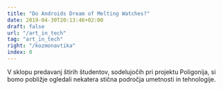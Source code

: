```yaml
---
title: "Do Androids Dream of Melting Watches?"
date: 2019-04-30T20:13:46+02:00
draft: false
url: "/art_in_tech"
tag: "art_in_tech"
right: "/kozmonavtika"
index: 0
---
```


V sklopu predavanj štirih študentov, sodelujočih pri projektu Poligonija, si bomo pobližje ogledali nekatera stična področja umetnosti in tehnologije. 


